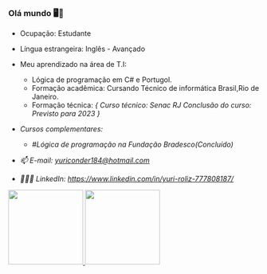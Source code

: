 ###                               Olá mundo 🖥📱
- Ocupação: Estudante 
- Língua estrangeira: Inglês - Avançado
- Meu aprendizado na área de T.I:
 
  - Lógica de programação em C# e Portugol.
  - Formação acadêmica: Cursando Técnico de informática Brasil,Rio de Janeiro.
  - Formação técnica: <Em processo>
          {
           Curso técnico: Senac RJ
           Conclusão do curso: Previsto para 2023 
          }
- Cursos complementares: 
   - #Lógica de programação na Fundação Bradesco(Concluído) 

- 📫 E-mail:  yuriconder184@hotmail.com
- 👨🏽‍💻 LinkedIn: https://www.linkedin.com/in/yuri-roliz-777808187/
 
<div>
<div align="left">
  <a href="https://github.com/yuri1709">
  <img height="150em" src="https://github-readme-stats.vercel.app/api?username=yuri1709&show_icons=true&theme=algolia&include_all_commits=true&count_private=true"/>   
  <img height="150em" src="https://github-readme-stats.vercel.app/api/top-langs/?username=yuri1709&layout=compact&langs_count=7&theme=algolia"/>
 </div>
 </div>
  
 


